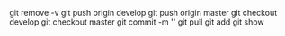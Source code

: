 git remove -v
git push origin develop
git push origin master
git checkout develop
git checkout master
git commit -m ''
git pull
git add
git show
